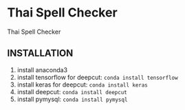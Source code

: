 # Thai Spell Checker
Thai Spell Checker
## INSTALLATION
1. install anaconda3 
2. install tensorflow for deepcut: `conda install tensorflow`
3. install keras for deepcut: `conda install keras`
4. install deepcut: `conda install deepcut`
5. install pymysql: `conda install pymysql`
